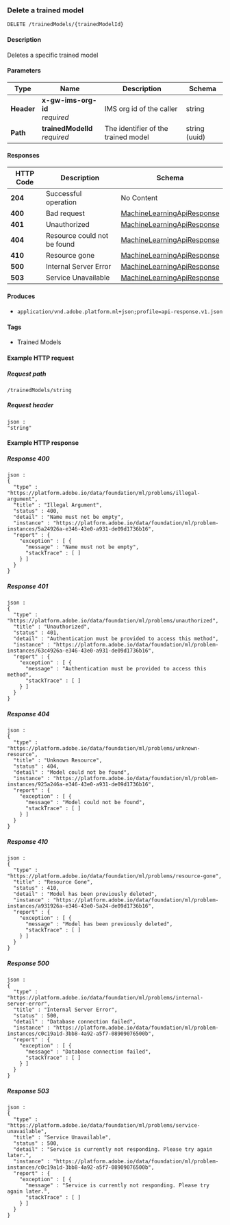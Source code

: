 
<a name="deletetrainedmodel"></a>
### Delete a trained model
```
DELETE /trainedModels/{trainedModelId}
```


#### Description
Deletes a specific trained model


#### Parameters

|Type|Name|Description|Schema|
|---|---|---|---|
|**Header**|**x-gw-ims-org-id**  <br>*required*|IMS org id of the caller|string|
|**Path**|**trainedModelId**  <br>*required*|The identifier of the trained model|string (uuid)|


#### Responses

|HTTP Code|Description|Schema|
|---|---|---|
|**204**|Successful operation|No Content|
|**400**|Bad request|[MachineLearningApiResponse](../definitions/MachineLearningApiResponse.md#machinelearningapiresponse)|
|**401**|Unauthorized|[MachineLearningApiResponse](../definitions/MachineLearningApiResponse.md#machinelearningapiresponse)|
|**404**|Resource could not be found|[MachineLearningApiResponse](../definitions/MachineLearningApiResponse.md#machinelearningapiresponse)|
|**410**|Resource gone|[MachineLearningApiResponse](../definitions/MachineLearningApiResponse.md#machinelearningapiresponse)|
|**500**|Internal Server Error|[MachineLearningApiResponse](../definitions/MachineLearningApiResponse.md#machinelearningapiresponse)|
|**503**|Service Unavailable|[MachineLearningApiResponse](../definitions/MachineLearningApiResponse.md#machinelearningapiresponse)|


#### Produces

* `application/vnd.adobe.platform.ml+json;profile=api-response.v1.json`


#### Tags

* Trained Models


#### Example HTTP request

##### Request path
```
/trainedModels/string
```


##### Request header
```
json :
"string"
```


#### Example HTTP response

##### Response 400
```
json :
{
  "type" : "https://platform.adobe.io/data/foundation/ml/problems/illegal-argument",
  "title" : "Illegal Argument",
  "status" : 400,
  "detail" : "Name must not be empty",
  "instance" : "https://platform.adobe.io/data/foundation/ml/problem-instances/5a24926a-e346-43e0-a931-de09d1736b16",
  "report" : {
    "exception" : [ {
      "message" : "Name must not be empty",
      "stackTrace" : [ ]
    } ]
  }
}
```


##### Response 401
```
json :
{
  "type" : "https://platform.adobe.io/data/foundation/ml/problems/unauthorized",
  "title" : "Unauthorized",
  "status" : 401,
  "detail" : "Authentication must be provided to access this method",
  "instance" : "https://platform.adobe.io/data/foundation/ml/problem-instances/63c4926a-e346-43e0-a931-de09d1736b16",
  "report" : {
    "exception" : [ {
      "message" : "Authentication must be provided to access this method",
      "stackTrace" : [ ]
    } ]
  }
}
```


##### Response 404
```
json :
{
  "type" : "https://platform.adobe.io/data/foundation/ml/problems/unknown-resource",
  "title" : "Unknown Resource",
  "status" : 404,
  "detail" : "Model could not be found",
  "instance" : "https://platform.adobe.io/data/foundation/ml/problem-instances/925a246a-e346-43e0-a931-de09d1736b16",
  "report" : {
    "exception" : [ {
      "message" : "Model could not be found",
      "stackTrace" : [ ]
    } ]
  }
}
```


##### Response 410
```
json :
{
  "type" : "https://platform.adobe.io/data/foundation/ml/problems/resource-gone",
  "title" : "Resource Gone",
  "status" : 410,
  "detail" : "Model has been previously deleted",
  "instance" : "https://platform.adobe.io/data/foundation/ml/problem-instances/a931926a-e346-43e0-5a24-de09d1736b16",
  "report" : {
    "exception" : [ {
      "message" : "Model has been previously deleted",
      "stackTrace" : [ ]
    } ]
  }
}
```


##### Response 500
```
json :
{
  "type" : "https://platform.adobe.io/data/foundation/ml/problems/internal-server-error",
  "title" : "Internal Server Error",
  "status" : 500,
  "detail" : "Database connection failed",
  "instance" : "https://platform.adobe.io/data/foundation/ml/problem-instances/c0c19a1d-3bb8-4a92-a5f7-08909076500b",
  "report" : {
    "exception" : [ {
      "message" : "Database connection failed",
      "stackTrace" : [ ]
    } ]
  }
}
```


##### Response 503
```
json :
{
  "type" : "https://platform.adobe.io/data/foundation/ml/problems/service-unavailable",
  "title" : "Service Unavailable",
  "status" : 500,
  "detail" : "Service is currently not responding. Please try again later.",
  "instance" : "https://platform.adobe.io/data/foundation/ml/problem-instances/c0c19a1d-3bb8-4a92-a5f7-08909076500b",
  "report" : {
    "exception" : [ {
      "message" : "Service is currently not responding. Please try again later.",
      "stackTrace" : [ ]
    } ]
  }
}
```



